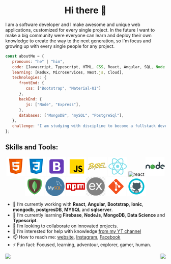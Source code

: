 <h1 align="center">Hi there 👋</h1>

I am a software developer and I make awesome and unique web applications, customized for every single project. In the future I want to make a big community were everyone can learn and deploy their own knowledge to create the way to the next generation, so I'm focus and growing up with every single people for any project. 

```javascript
const aboutMe = {
   pronouns: "he" | "him",
   code: [Javascript, Typescript, HTML, CSS, React, Angular, SQL, Node.js],
   learning: [Redux, Microservices, Next.js, Cloud],
   technologies: {
      frontEnd: {
         css: ["Bootstrap", "Material-UI"]
      },
      backEnd: {
         js: ["Node", "Express"],
      },
      databases: ["MongoDB", "mySQL", "PostgreSql"],
   },
   challenge: "I am studying with discipline to become a fullstack developer.",
};
```

<h2>Skills and Tools: </h2>
<p align="center">
	<img style="margin: auto;" src="https://raw.githubusercontent.com/sachinverma53121/sachinverma53121/master/icons/html5.png" alt=html5 width="60" height="60"/> 
	<img style="margin: auto;" src="https://raw.githubusercontent.com/sachinverma53121/sachinverma53121/master/icons/css3.png" alt=css3 width="60" height="60"/> 
	<img style="margin: auto;" src="https://raw.githubusercontent.com/sachinverma53121/sachinverma53121/master/icons/bootstrap.png" alt=bootstrap width="60" height="60"/>
  <img style="margin: auto;" src="https://raw.githubusercontent.com/sachinverma53121/sachinverma53121/master/icons/js.png" alt=javascript width="60" height="60"/>
	<img style="margin: auto;" src="https://raw.githubusercontent.com/sachinverma53121/sachinverma53121/master/icons/babel.png" alt=babel width="60" height="60"/>
 	<img style="margin: auto;" src="https://raw.githubusercontent.com/sachinverma53121/sachinverma53121/master/icons/react.png" alt=react width="60" height="60"/>
 	<img style="margin: auto;" src="https://raw.githubusercontent.com/sachinverma53121/sachinverma53121/master/icons/angular.png" alt=react width="60" height="60"/> 
<img style="margin: auto;" src="https://raw.githubusercontent.com/sachinverma53121/sachinverma53121/master/icons/node.png" alt=nodejs width="60" height="60"/>
  <img style="margin: auto;" src="https://raw.githubusercontent.com/sachinverma53121/sachinverma53121/master/icons/mongo.png" alt=mongodb width="60" height="60"/> 
	<img style="margin: auto;" src="https://raw.githubusercontent.com/sachinverma53121/sachinverma53121/master/icons/mysql.png" alt=mysql width="60" height="60"/> 
  <img style="margin: auto;" src="https://raw.githubusercontent.com/sachinverma53121/sachinverma53121/master/icons/npm.png" alt=npm width="60" height="60"/>
  <img style="margin: auto;" src="https://raw.githubusercontent.com/sachinverma53121/sachinverma53121/master/icons/express.png" alt=express width="60" height="60"/>
  <img style="margin: auto;" src="https://raw.githubusercontent.com/sachinverma53121/sachinverma53121/master/icons/git.png" alt=git width="60" height="60"/>
  <img style="margin: auto;" src="https://raw.githubusercontent.com/sachinverma53121/sachinverma53121/master/icons/github.png" alt=github width="60" height="60"/>


- 🔭 I’m currently working with **React**, **Angular**, **Bootstrap**, **Ionic**, **mongodb**, **postgresDB**, **MYSQL** and **sqlserver**.
- 🌱 I’m currently learning **Firebase**, **NodeJs**, **MongoDB**, **Data Science** and **Typescript**.
- 👯 I’m looking to collaborate on innovated projects.
- 🤔 I’m interested for help with knowledge [from my YT channel](https://youtube.com/c/iamsergiocampbell)
- 📫 How to reach me: [website](https://sacv-portfolio.web.app), [Instagram](https://instagram.com/iamsergiocampbell), [Facebook](https://facebook.com/iamsergiocampbell)
- ⚡ Fun fact: Focused, learning, adventour, explorer, gamer, human.


<p align="right">
<img align="left" src="https://github-readme-stats.vercel.app/api?username=SergioCampbell&theme=tokyonight&show_icons=true" />

<img  float="right" src="https://github-readme-stats.vercel.app/api/top-langs/?username=SergioCampbell&theme=tokyonight&show_icons=true" />

</p>
